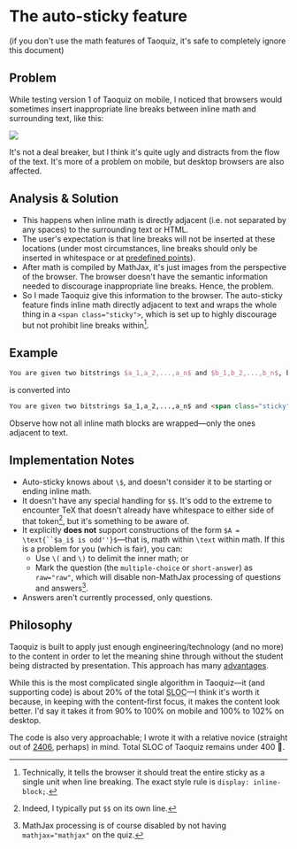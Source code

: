 # The auto-sticky feature

(if you don't use the math features of Taoquiz, it's safe to completely ignore this document)

## Problem

While testing version 1 of Taoquiz on mobile, I noticed that browsers would sometimes insert inappropriate line breaks between inline math and surrounding text, like this:

![](https://media.discordapp.net/attachments/778547001461047296/931039120896163870/examples.png)

It's not a deal breaker, but I think it's quite ugly and distracts from the flow of the text. It's more of a problem on mobile, but desktop browsers are also affected.

## Analysis & Solution

- This happens when inline math is directly adjacent (i.e. not separated by any spaces) to the surrounding text or HTML.
- The user's expectation is that line breaks will not be inserted at these locations (under most circumstances, line breaks should only be inserted in whitespace or at [predefined points](https://github.com/paulmckrcu/perfbook/blob/master/ushyphex.tex)).
- After math is compiled by MathJax, it's just images from the perspective of the browser. The browser doesn't have the semantic information needed to discourage inappropriate line breaks. Hence, the problem.
- So I made Taoquiz give this information to the browser. The auto-sticky feature finds inline math directly adjacent to text and wraps the whole thing in a `<span class="sticky">`, which is set up to highly discourage but not prohibit line breaks within[^1].

## Example

```tex
You are given two bitstrings $a_1,a_2,...,a_n$ and $b_1,b_2,...,b_n$, both of length $n$.
```

is converted into

```html
You are given two bitstrings $a_1,a_2,...,a_n$ and <span class="sticky">$b_1,b_2,...,b_n$,</span> both of length <span class="sticky">$n$.</span>
```

Observe how not all inline math blocks are wrapped—only the ones adjacent to text.

## Implementation Notes

- Auto-sticky knows about `\$`, and doesn't consider it to be starting or ending inline math.
- It doesn't have any special handling for `$$`. It's odd to the extreme to encounter TeX that doesn't already have whitespace to either side of that token[^2], but it's something to be aware of.
- It explicitly **does not** support constructions of the form `$A = \text{``$a_i$ is odd''}$`—that is, math within `\text` within math. If this is a problem for you (which is fair), you can:
  - Use `\(` and `\)` to delimit the inner math; or
  - Mark the question (the `multiple-choice` or `short-answer`) as `raw="raw"`, which will disable non-MathJax processing of questions and answers[^3].
- Answers aren't currently processed, only questions.

## Philosophy

Taoquiz is built to apply just enough engineering/technology (and no more) to the content in order to let the meaning shine through without the student being distracted by presentation. This approach has many [advantages](README.md).

While this is the most complicated single algorithm in Taoquiz—it (and supporting code) is about 20% of the total <abbr title="Source Lines of Code">SLOC</abbr>—I think it's worth it because, in keeping with the content-first focus, it makes the content look better. I'd say it takes it from 90% to 100% on mobile and 100% to 102% on desktop.

The code is also very approachable; I wrote it with a relative novice (straight out of [2406](https://calendar.carleton.ca/undergrad/courses/COMP/#:~:text=COMP%202406), perhaps) in mind. Total SLOC of Taoquiz remains under 400 :slightly_smiling_face:.

[^1]: Technically, it tells the browser it should treat the entire sticky as a single unit when line breaking. The exact style rule is `display: inline-block;`.
[^2]: Indeed, I typically put `$$` on its own line.
[^3]: MathJax processing is of course disabled by not having `mathjax="mathjax"` on the quiz.

